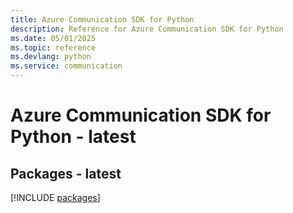 ```yaml
---
title: Azure Communication SDK for Python
description: Reference for Azure Communication SDK for Python
ms.date: 05/01/2025
ms.topic: reference
ms.devlang: python
ms.service: communication
---
```

# Azure Communication SDK for Python - latest
## Packages - latest
[!INCLUDE [packages](communication-index.md)]